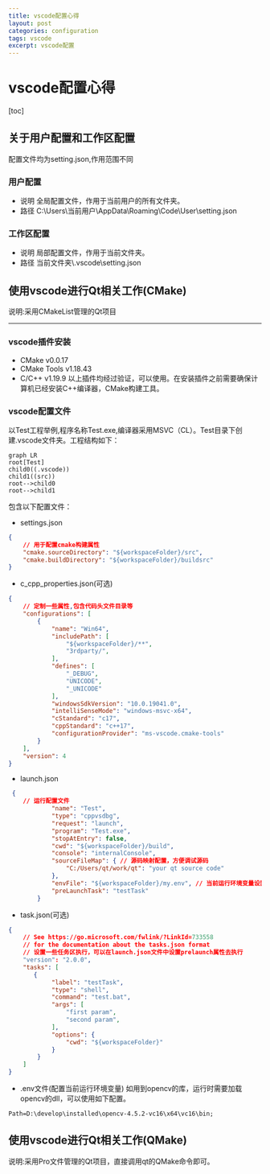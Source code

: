```yaml
---
title: vscode配置心得
layout: post
categories: configuration
tags: vscode
excerpt: vscode配置
---
```

# vscode配置心得
[toc]
## 关于用户配置和工作区配置
配置文件均为setting.json,作用范围不同
### 用户配置
+ 说明
全局配置文件，作用于当前用户的所有文件夹。
+ 路径
C:\Users\当前用户\AppData\Roaming\Code\User\setting.json
### 工作区配置
+ 说明
局部配置文件，作用于当前文件夹。
+ 路径
当前文件夹\\.vscode\setting.json
## 使用vscode进行Qt相关工作(CMake)
说明:采用CMakeList管理的Qt项目
--- ---
### vscode插件安装
+ CMake v0.0.17
+ CMake Tools v1.18.43
+ C/C++ v1.19.9
以上插件均经过验证，可以使用。在安装插件之前需要确保计算机已经安装C++编译器，CMake构建工具。

### vscode配置文件
以Test工程举例,程序名称Test.exe,编译器采用MSVC（CL）。Test目录下创建.vscode文件夹。工程结构如下：
```mermaid
graph LR 
root[Test]
child0((.vscode))
child1((src))
root-->child0
root-->child1
```

包含以下配置文件：
+ settings.json
```json
{
    // 用于配置cmake构建属性
    "cmake.sourceDirectory": "${workspaceFolder}/src",
    "cmake.buildDirectory": "${workspaceFolder}/buildsrc"
}
```

+ c_cpp_properties.json(可选)
```json
{
    // 定制一些属性,包含代码头文件目录等
    "configurations": [
        {
            "name": "Win64",
            "includePath": [
                "${workspaceFolder}/**",
                "3rdparty/",
            ],
            "defines": [
                "_DEBUG",
                "UNICODE",
                "_UNICODE"
            ],
            "windowsSdkVersion": "10.0.19041.0",
            "intelliSenseMode": "windows-msvc-x64",
            "cStandard": "c17",
            "cppStandard": "c++17",
            "configurationProvider": "ms-vscode.cmake-tools"
        }
    ],
    "version": 4
}
```

+ launch.json
```json
 {
    // 运行配置文件
            "name": "Test",
            "type": "cppvsdbg",
            "request": "launch",
            "program": "Test.exe",
            "stopAtEntry": false,
            "cwd": "${workspaceFolder}/build", 
            "console": "internalConsole",
            "sourceFileMap": { // 源码映射配置，方便调试源码
                "C:/Users/qt/work/qt": "your qt source code"
            },
            "envFile": "${workspaceFolder}/my.env", // 当前运行环境变量设置
            "preLaunchTask": "testTask"
        }
```
+ task.json(可选)
```json
{
    // See https://go.microsoft.com/fwlink/?LinkId=733558
    // for the documentation about the tasks.json format
    // 设置一些任务区执行，可以在launch.json文件中设置prelaunch属性去执行
    "version": "2.0.0",
    "tasks": [
       {
            "label": "testTask",
            "type": "shell",
            "command": "test.bat",
            "args": [
                "first param",
                "second param",
            ],
            "options": {
                "cwd": "${workspaceFolder}"
            } 
        }
    ]
}
```

+ .env文件(配置当前运行环境变量)
如用到opencv的库，运行时需要加载opencv的dll，可以使用如下配置。
```
Path=D:\develop\installed\opencv-4.5.2-vc16\x64\vc16\bin;
```
## 使用vscode进行Qt相关工作(QMake)
说明:采用Pro文件管理的Qt项目，直接调用qt的QMake命令即可。
